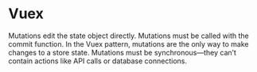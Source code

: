 # Vuex

Mutations edit the state object directly.
Mutations must be called with the commit function.
In the Vuex pattern, mutations are the only way to make changes to a store state.
Mutations must be synchronous—they can’t contain actions like API calls or
database connections.


